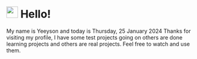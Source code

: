  <h1>
    <img src="https://emojis.slackmojis.com/emojis/images/1643510097/45343/hi.gif?1643510097" width="30"/> 
    Hello!
 </h1>
 <p>
    My name is Yeeyson and today is Thursday, 25 January 2024
    Thanks for visiting my profile, I have some test projects going on others are done learning projects and others are real projects.
    Feel free to watch and use them.
 </p>